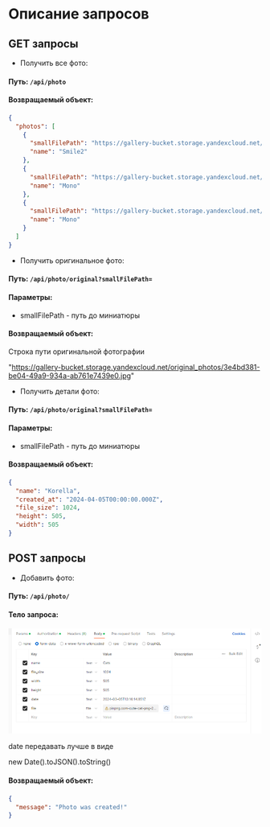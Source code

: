 # Описание запросов

## GET запросы

* Получить все фото:
#### Путь: `````/api/photo`````
#### Возвращаемый объект:
```json
{
  "photos": [
    {
      "smallFilePath": "https://gallery-bucket.storage.yandexcloud.net/img_376288.png",
      "name": "Smile2"
    },
    {
      "smallFilePath": "https://gallery-bucket.storage.yandexcloud.net/img_376288.png",
      "name": "Mono"
    },
    {
      "smallFilePath": "https://gallery-bucket.storage.yandexcloud.net/small_photos/ae1e5675-1359-4367-b100-864856c4c7ad.jpg",
      "name": "Mono"
    }
  ]
}
```

* Получить оригинальное фото: 
#### Путь: `````/api/photo/original?smallFilePath=`````
#### Параметры:
* smallFilePath - путь до миниатюры
#### Возвращаемый объект:
Строка пути оригинальной фотографии

"https://gallery-bucket.storage.yandexcloud.net/original_photos/3e4bd381-be04-49a9-934a-ab761e7439e0.jpg"

* Получить детали фото:
#### Путь: `````/api/photo/original?smallFilePath=`````
#### Параметры:
* smallFilePath - путь до миниатюры
#### Возвращаемый объект:
```json
{
  "name": "Korella",
  "created_at": "2024-04-05T00:00:00.000Z",
  "file_size": 1024,
  "height": 505,
  "width": 505
}
```

## POST запросы
* Добавить фото:
#### Путь: `````/api/photo/`````
#### Тело запроса:
![img_1.png](img_1.png)

date передавать лучше в виде 

new Date().toJSON().toString()
#### Возвращаемый объект:
```json
{
  "message": "Photo was created!"
}
```
